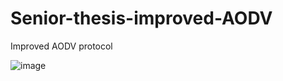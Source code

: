 # Senior-thesis-improved-AODV
Improved AODV protocol

![image](https://github.com/Depth-monster/Senior-thesis-improved-AODV/assets/122405130/889119ef-e739-4be5-a47b-d0ea61bd8a9e)

